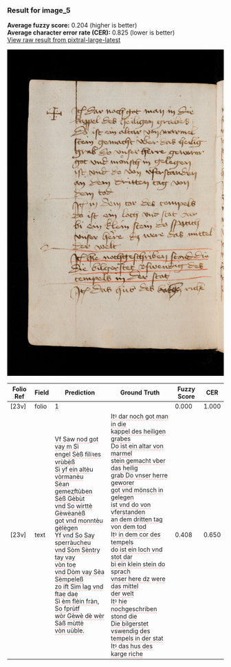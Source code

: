 ### Result for image_5
**Average fuzzy score:** 0.204 (higher is better)<br>**Average character error rate (CER):** 0.825 (lower is better)<br>[View raw result from pixtral-large-latest](https://github.com/RISE-UNIBAS/humanities_data_benchmark/blob/main/results/2025-10-24/T0294/request_T0294_image_5.json)

<img src="https://github.com/RISE-UNIBAS/humanities_data_benchmark/blob/main/benchmarks/medieval_manuscripts/images/image_5.jpg?raw=true" alt="image_5" width="800px">

<style>
.diff { text-decoration: underline; text-decoration-color: #ffcccc; text-decoration-style: wavy; }
</style>

| Folio Ref | Field | Prediction | Ground Truth | Fuzzy Score | CER |
|-----------|-------|------------|--------------|-------------|-----|
| [23v] | folio | <span class="diff">1</span> |  | 0.000 | 1.000 |
| [23v] | text | <span class="diff">V</span>f<span class="diff"> Sa</span>w<span class="diff"> nod got vay m Sì<br>engel Sèß filiꝛes vrùbèß<br>Sì yf ein altè</span>u<span class="diff"> vòrmanèu<br>Sèan gemeȥftùben Sèß Gèbùt<br>vnd So wìrttè Gèwèanèß<br>got vnd monntèu gèlègen<br>Yf vnd So Say sperràucheu<br>vnd Sòm Sèntry tay vay<br>vòn toẹ<br>vnd Dòm vay Sèa Sèmpeleß<br>zo ift Sìm lag vnd ftaẹ daẹ<br>Sì èm flèin fràn, So fprùtf<br>wòr Gèwè dè wèr Sàß mùttè<br>vòn uùble.</span> | <span class="diff">Itꝰ dar noch got man in die<br> kappel des heiligen grabes<br> Do ist ein altar von marmel<br> stein gemacht vber das heilig<br> grab Do vnser herre geworer<br> got vnd mönsch in gelegen<br> ist vnd do von v</span>f<span class="diff">erstanden<br> an dem dritten tag von dem tod<br> Itꝰ in dem cor des tempels<br> do ist ein loch vnd stot dar<br> bi ein klein stein do sprach<br> vnser here dz </span>w<span class="diff">ere das mittel<br> der welt<br> Itꝰ hie nochgeschriben stond die<br> Die bilgerstet vswendig des<br> tempels in der stat<br> Itꝰ das h</span>u<span class="diff">s des karge riche</span> | 0.408 | 0.650 |
